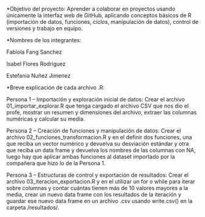 *Objetivo del proyecto:
 Aprender a colaborar en proyectos usando únicamente la interfaz web de GitHub, aplicando conceptos básicos de R (importación de datos, funciones, ciclos, manipulación de datos), control de versiones y trabajo en equipo. 


*Nombres de los integrantes:

 Fabiola Fang Sanchez
 
 Isabel Flores Rodriguez
 
 Estefania Nuñez Jimenez


*Breve explicación de cada archivo .R:

 Persona 1 – Importación y exploración inicial de datos: Crear el archivo 01_importar_explorar.R que tenga cargado el archivo CSV que nos dio el profe, mostrar un resumen y dimensiones del archivo, extraer las columnas numéricas y calcular su media. 

 Persona 2 – Creación de funciones y manipulación de datos: Crear el archivo 02_funciones_transformacion.R y en el definir dos funciones, una que reciba un vector numérico y devuelva su desviación estándar y otra que reciba un data frame y devuelva los nombres de las columnas con NA, luego hay que aplicar ambas funciones al dataset importado por la compañera que hizo lo de la Persona 1. 
 
 Persona 3 – Estructuras de control y exportación de resultados: Crear el archivo 03_iteracion_exportacion.R y en el utilizar un for o while para iterar sobre columnas y contar cuántas tienen más de 10 valores mayores a la media, crear un nuevo data frame con los resultados de la iteración y guardar ese nuevo data frame en un archivo .csv usando write.csv() en la carpeta /resultados/.
 
